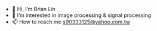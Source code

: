- 👋 Hi, I’m Brian Lin
- 👀 I’m interested in image processing & signal processing 
- 📫 How to reach me s90333125@yahoo.com.tw

<!---
s90333125/s90333125 is a ✨ special ✨ repository because its `README.md` (this file) appears on your GitHub profile.
You can click the Preview link to take a look at your changes.
--->

